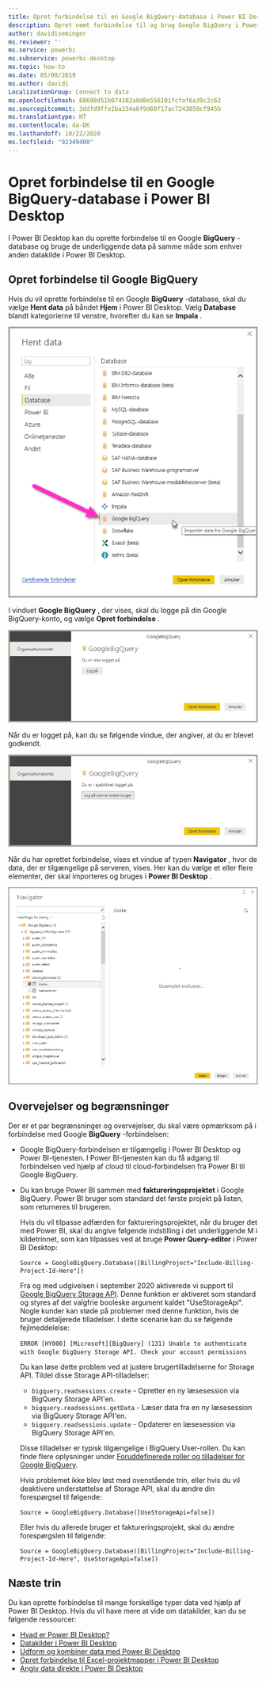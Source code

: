 ```yaml
---
title: Opret forbindelse til en Google BigQuery-database i Power BI Desktop
description: Opret nemt forbindelse til og brug Google BigQuery i Power BI Desktop
author: davidiseminger
ms.reviewer: ''
ms.service: powerbi
ms.subservice: powerbi-desktop
ms.topic: how-to
ms.date: 05/08/2019
ms.author: davidi
LocalizationGroup: Connect to data
ms.openlocfilehash: 68698d51b074102a8d8e556101fcfaf6a39c2c62
ms.sourcegitcommit: 3ddfd9ffe2ba334a6f9d60f17ac7243059cf945b
ms.translationtype: HT
ms.contentlocale: da-DK
ms.lasthandoff: 10/22/2020
ms.locfileid: "92349408"
---
```

# <a name="connect-to-a-google-bigquery-database-in-power-bi-desktop"></a>Opret forbindelse til en Google BigQuery-database i Power BI Desktop
I Power BI Desktop kan du oprette forbindelse til en Google **BigQuery** -database og bruge de underliggende data på samme måde som enhver anden datakilde i Power BI Desktop.

## <a name="connect-to-google-bigquery"></a>Opret forbindelse til Google BigQuery
Hvis du vil oprette forbindelse til en Google **BigQuery** -database, skal du vælge **Hent data** på båndet **Hjem** i Power BI Desktop. Vælg **Database** blandt kategorierne til venstre, hvorefter du kan se **Impala** .

![Dialogboksen Hent data for Google BigQuery](media/desktop-connect-bigquery/connect_bigquery_01.png)

I vinduet **Google BigQuery** , der vises, skal du logge på din Google BigQuery-konto, og vælge **Opret forbindelse** .

![Log på Google BigQuery](media/desktop-connect-bigquery/connect_bigquery_02.png)

Når du er logget på, kan du se følgende vindue, der angiver, at du er blevet godkendt. 

![Logget på Google](media/desktop-connect-bigquery/connect_bigquery_02b.png)

Når du har oprettet forbindelse, vises et vindue af typen **Navigator** , hvor de data, der er tilgængelige på serveren, vises. Her kan du vælge et eller flere elementer, der skal importeres og bruges i **Power BI Desktop** .

![Data fra Google BigQuery](media/desktop-connect-bigquery/connect_bigquery_03.png)

## <a name="considerations-and-limitations"></a>Overvejelser og begrænsninger
Der er et par begrænsninger og overvejelser, du skal være opmærksom på i forbindelse med Google **BigQuery** -forbindelsen:

* Google BigQuery-forbindelsen er tilgængelig i Power BI Desktop og Power BI-tjenesten. I Power BI-tjenesten kan du få adgang til forbindelsen ved hjælp af cloud til cloud-forbindelsen fra Power BI til Google BigQuery.

* Du kan bruge Power BI sammen med **faktureringsprojektet** i Google BigQuery. Power BI bruger som standard det første projekt på listen, som returneres til brugeren. 

  Hvis du vil tilpasse adfærden for faktureringsprojektet, når du bruger det med Power BI, skal du angive følgende indstilling i det underliggende M i kildetrinnet, som kan tilpasses ved at bruge **Power Query-editor** i Power BI Desktop:

  ```
  Source = GoogleBigQuery.Database([BillingProject="Include-Billing-Project-Id-Here"])
  ```

  Fra og med udgivelsen i september 2020 aktiverede vi support til [Google BigQuery Storage API](https://cloud.google.com/bigquery/docs/reference/storage). Denne funktion er aktiveret som standard og styres af det valgfrie booleske argument kaldet "UseStorageApi". Nogle kunder kan støde på problemer med denne funktion, hvis de bruger detaljerede tilladelser. I dette scenarie kan du se følgende fejlmeddelelse:

  `ERROR [HY000] [Microsoft][BigQuery] (131) Unable to authenticate with Google BigQuery Storage API. Check your account permissions`

  Du kan løse dette problem ved at justere brugertilladelserne for Storage API. Tildel disse Storage API-tilladelser:

  - `bigquery.readsessions.create` - Opretter en ny læsesession via BigQuery Storage API'en.
  - `bigquery.readsessions.getData` - Læser data fra en ny læsesession via BigQuery Storage API'en.
  - `bigquery.readsessions.update` - Opdaterer en læsesession via BigQuery Storage API'en.

  Disse tilladelser er typisk tilgængelige i BigQuery.User-rollen. Du kan finde flere oplysninger under [Foruddefinerede roller og tilladelser for Google BigQuery](https://cloud.google.com/bigquery/docs/access-control).
  
  Hvis problemet ikke blev løst med ovenstående trin, eller hvis du vil deaktivere understøttelse af Storage API, skal du ændre din forespørgsel til følgende:
  ```
  Source = GoogleBigQuery.Database([UseStorageApi=false])
  ```
  Eller hvis du allerede bruger et faktureringsprojekt, skal du ændre forespørgslen til følgende:
  ```
  Source = GoogleBigQuery.Database([BillingProject="Include-Billing-Project-Id-Here", UseStorageApi=false])
  ```

## <a name="next-steps"></a>Næste trin
Du kan oprette forbindelse til mange forskellige typer data ved hjælp af Power BI Desktop. Hvis du vil have mere at vide om datakilder, kan du se følgende ressourcer:

* [Hvad er Power BI Desktop?](../fundamentals/desktop-what-is-desktop.md)
* [Datakilder i Power BI Desktop](desktop-data-sources.md)
* [Udform og kombiner data med Power BI Desktop](desktop-shape-and-combine-data.md)
* [Opret forbindelse til Excel-projektmapper i Power BI Desktop](desktop-connect-excel.md)   
* [Angiv data direkte i Power BI Desktop](desktop-enter-data-directly-into-desktop.md)   
